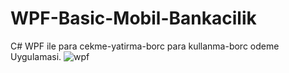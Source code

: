 # WPF-Basic-Mobil-Bankacilik
C# WPF ile para cekme-yatirma-borc para kullanma-borc odeme Uygulamasi.
![wpf](https://user-images.githubusercontent.com/101945119/226185542-a5afcfb4-86d8-46a5-bdaa-ef7a47eaa7aa.png)
